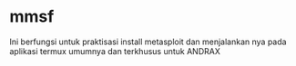 # mmsf
Ini berfungsi untuk praktisasi install metasploit dan menjalankan nya pada aplikasi termux umumnya dan terkhusus untuk ANDRAX

